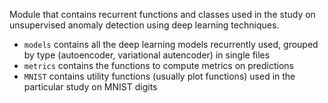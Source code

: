 Module that contains recurrent functions and classes used in the study on unsupervised anomaly detection using deep learning techniques.
- ```models``` contains all the deep learning models recurrently used, grouped by type (autoencoder, variational autencoder) in single
files
- ```metrics``` contains the functions to compute metrics on predictions
- ```MNIST``` contains utility functions (usually plot functions) used in the particular study on MNIST digits